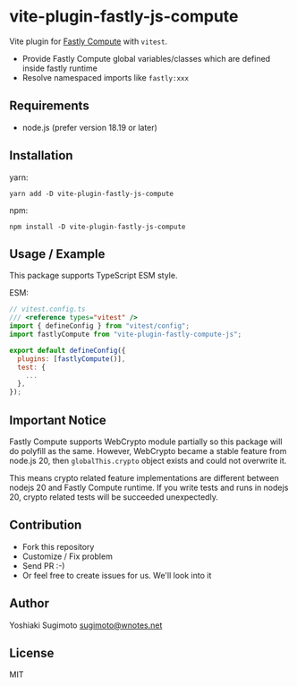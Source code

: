 # vite-plugin-fastly-js-compute

Vite plugin for [Fastly Compute](https://developer.fastly.com/learning/compute/javascript/) with `vitest`.

- Provide Fastly Compute global variables/classes which are defined inside fastly runtime
- Resolve namespaced imports like `fastly:xxx`

## Requirements

- node.js (prefer version 18.19 or later)

## Installation

yarn:

```shell
yarn add -D vite-plugin-fastly-js-compute
```

npm:

```shell
npm install -D vite-plugin-fastly-js-compute
```

## Usage / Example

This package supports TypeScript ESM style.

ESM:

```js
// vitest.config.ts
/// <reference types="vitest" />
import { defineConfig } from "vitest/config";
import fastlyCompute from "vite-plugin-fastly-compute-js";

export default defineConfig({
  plugins: [fastlyCompute()],
  test: {
    ...
  },
});
```

## Important Notice

Fastly Compute supports WebCrypto module partially so this package will do polyfill as the same.
However, WebCrypto became a stable feature from node.js 20, then `globalThis.crypto` object exists and could not overwrite it.

This means crypto related feature implementations are different between nodejs 20 and Fastly Compute runtime.
If you write tests and runs in nodejs 20, crypto related tests will be succeeded unexpectedly.

## Contribution

- Fork this repository
- Customize / Fix problem
- Send PR :-)
- Or feel free to create issues for us. We'll look into it

## Author

Yoshiaki Sugimoto <sugimoto@wnotes.net>

## License

MIT
